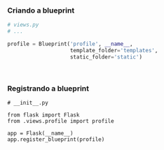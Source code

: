 ### Criando a blueprint

```python
# views.py
# ...

profile = Blueprint('profile', __name__,
                    template_folder='templates',
                    static_folder='static')
```

<br>

### Registrando a blueprint

```
# __init__.py

from flask import Flask
from .views.profile import profile

app = Flask(__name__)
app.register_blueprint(profile)
```
